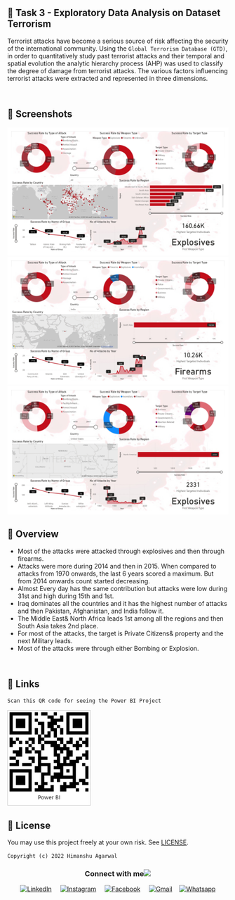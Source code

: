 ## 📌 Task 3 - Exploratory Data Analysis on Dataset Terrorism

Terrorist attacks have become a serious source of risk affecting the security of the international community. Using the `Global Terrorism Database (GTD)`, in order to quantitatively study past terrorist attacks and their temporal and spatial evolution the analytic hierarchy process (AHP) was used to classify the degree of damage from terrorist attacks. The various factors influencing terrorist attacks were extracted and represented in three dimensions.

<br>

## 👀 Screenshots

<img src = "assets/1.jpg">
<img src = "assets/2.jpg">
<img src = "assets/3.jpg">

<br>

## 📓 Overview

-   Most of the attacks were attacked through explosives and then through firearms.
-   Attacks were more during 2014 and then in 2015. When compared to attacks from 1970 onwards, the last 6 years scored a maximum. But from 2014 onwards count started decreasing.
-   Almost Every day has the same contribution but attacks were low during 31st and high during 15th and 1st.
-   Iraq dominates all the countries and it has the highest number of attacks and then Pakistan, Afghanistan, and India follow it.
-   The Middle East& North Africa leads 1st among all the regions and then South Asia takes 2nd place.
-   For most of the attacks, the target is Private Citizens& property and the next Military leads.
-   Most of the attacks were through either Bombing or Explosion.

<br>

## 🔗 Links

    Scan this QR code for seeing the Power BI Project
    
<img src = "assets/4.jpg">


## 🪪 License


You may use this project freely at your own risk. See [LICENSE](https://choosealicense.com/licenses/mit/).

    Copyright (c) 2022 Himanshu Agarwal


<div align="center">
<h3> Connect with me<a href="https://gifyu.com/image/Zy2f"><img src="https://github.com/milaan9/milaan9/blob/main/Handshake.gif" width="50px"></a>
</h3> 
<p align="center">
    <a href="https://www.linkedin.com/in/agarwal-himanshu" target="_blank"><img alt="LinkedIn" width="25px" src="https://cdn-icons-png.flaticon.com/512/3536/3536505.png"></a> &nbsp&nbsp&nbsp
    <a href="https://www.instagram.com/_._hiimanshu_._" target="_blank"><img alt="Instagram" width="25px" src="https://cdn-icons-png.flaticon.com/512/1384/1384063.png"></a> &nbsp&nbsp&nbsp
    <a href="https://www.facebook.com/profile.php?id=100006757421091" target="_blank"><img alt="Facebook" width="25px" src="https://upload.wikimedia.org/wikipedia/commons/5/51/Facebook_f_logo_%282019%29.svg"></a> &nbsp&nbsp&nbsp
    <a href="mailto:himanshuaaagarwal2002@gmail.com" target="_blank"><img alt="Gmail" width="25px" src="https://github.com/TheDudeThatCode/TheDudeThatCode/blob/master/Assets/Gmail.svg"></a>&nbsp&nbsp&nbsp
    <a href="https://api.whatsapp.com/send/?phone=%2B919967432086&text&type=phone_number&app_absent=0" target="_blank"><img alt="Whatsapp" width="25px" src="https://cdn-icons-png.flaticon.com/512/5968/5968841.png"></a>
    
</p> 
